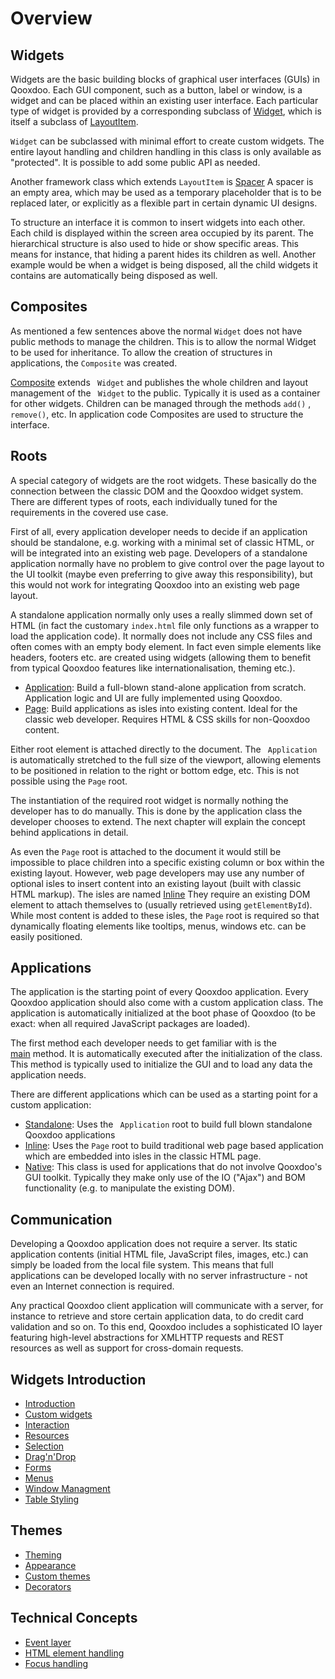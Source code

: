 # Overview

## Widgets

Widgets are the basic building blocks of graphical user interfaces
(GUIs) in Qooxdoo. Each GUI component, such as a button, label or
window, is a widget and can be placed within an existing user interface.
Each particular type of widget is provided by a corresponding subclass
of [Widget](apps://apiviewer/#qx.ui.core.Widget), which is itself a
subclass of [LayoutItem](apps://apiviewer/#qx.ui.core.LayoutItem).

`Widget` can be subclassed with minimal effort to create custom
widgets. The entire layout handling and children handling in this
class is only available as "protected". It is possible to add some
public API as needed.

Another framework class which extends `LayoutItem` is
[Spacer](apps://apiviewer/#qx.ui.core.Spacer) A spacer is an empty area,
which may be used as a temporary placeholder that is to be replaced
later, or explicitly as a flexible part in certain dynamic UI designs.

To structure an interface it is common to insert widgets into each
other. Each child is displayed within the screen area occupied by its
parent. The hierarchical structure is also used to hide or show
specific areas. This means for instance, that hiding a parent hides
its children as well. Another example would be when a widget is being
disposed, all the child widgets it contains are automatically being
disposed as well.

## Composites

As mentioned a few sentences above the normal `Widget` does not have
public methods to manage the children. This is to allow the normal
Widget to be used for inheritance. To allow the creation of structures
in applications, the `Composite` was created.

[Composite](apps://apiviewer/#qx.ui.container.Composite) extends ` Widget`
and publishes the whole children and layout management of the ` Widget`
to the public. Typically it is used as a container for other widgets.
Children can be managed through the methods `add()` , ` remove()`, etc.
In application code Composites are used to structure the interface.

## Roots

A special category of widgets are the root widgets. These basically do
the connection between the classic DOM and the Qooxdoo widget system.
There are different types of roots, each individually tuned for the
requirements in the covered use case.

First of all, every application developer needs to decide if an
application should be standalone, e.g. working with a minimal set of
classic HTML, or will be integrated into an existing web page.
Developers of a standalone application normally have no problem to
give control over the page layout to the UI toolkit (maybe even
preferring to give away this responsibility), but this would not work
for integrating Qooxdoo into an existing web page layout.

A standalone application normally only uses a really slimmed down set
of HTML (in fact the customary `index.html` file only functions as a
wrapper to load the application code). It normally does not include
any CSS files and often comes with an empty body element. In fact even
simple elements like headers, footers etc. are created using widgets
(allowing them to benefit from typical Qooxdoo features like
internationalisation, theming etc.).

-   [Application](apps://apiviewer/#qx.ui.root.Application): Build a
    full-blown stand-alone application from scratch. Application logic and
    UI are fully implemented using Qooxdoo.
-   [Page](apps://apiviewer/#qx.ui.root.Page): Build applications as
    isles into existing content. Ideal for the classic web developer.
    Requires HTML & CSS skills for non-Qooxdoo content.

Either root element is attached directly to the document. The `
Application` is automatically stretched to the full size of the
viewport, allowing elements to be positioned in relation to the right
or bottom edge, etc. This is not possible using the `Page` root.

The instantiation of the required root widget is normally nothing the
developer has to do manually. This is done by the application class
the developer chooses to extend. The next chapter will explain the
concept behind applications in detail.

As even the `Page` root is attached to the document it would still be
impossible to place children into a specific existing column or box within the
existing layout. However, web page developers may use any number of optional
isles to insert content into an existing layout (built with classic HTML
markup). The isles are named [Inline](apps://apiviewer/#qx.ui.root.Inline)
They require an existing DOM element to attach themselves to (usually
retrieved using `getElementById`). While most content is added to
these isles, the `Page` root is required so that dynamically floating
elements like tooltips, menus, windows etc. can be easily positioned.

## Applications

The application is the starting point of every Qooxdoo application.
Every Qooxdoo application should also come with a custom application
class. The application is automatically initialized at the boot phase
of Qooxdoo (to be exact: when all required JavaScript packages are
loaded).

The first method each developer needs to get familiar with is the  
[main](apps://apiviewer/#qx.application.IApplication~main) method. It
is automatically executed after the initialization of the class. This
method is typically used to initialize the GUI and to load any data
the application needs.

There are different applications which can be used as a starting point
for a custom application:

-   [Standalone](apps://apiviewer/#qx.application.Standalone): Uses the `
    Application` root to build full blown standalone Qooxdoo applications
-   [Inline](apps://apiviewer/#qx.application.Inline): Uses the `Page`
    root to build traditional web page based application which are
    embedded into isles in the classic HTML page. 
-   [Native](apps://apiviewer/#qx.application.Native): This class is used
    for applications that do not involve Qooxdoo's GUI toolkit. Typically
    they make only use of the IO ("Ajax") and BOM functionality (e.g. to
    manipulate the existing DOM).

## Communication

Developing a Qooxdoo application does not require a server. Its static
application contents (initial HTML file, JavaScript files, images,
etc.) can simply be loaded from the local file system. This means that
full applications can be developed locally with no server
infrastructure - not even an Internet connection is required.

Any practical Qooxdoo client application will communicate with a
server, for instance to retrieve and store certain application data,
to do credit card validation and so on. To this end, Qooxdoo includes
a sophisticated IO layer featuring high-level abstractions for XMLHTTP
requests and REST resources as well as support for cross-domain
requests.

## Widgets Introduction

-   [Introduction](/desktop/widget/)
-   [Custom widgets](customwidgets.md)
-   [Interaction](interaction.md)
-   [Resources](resources.md)
-   [Selection](selection.md)
-   [Drag'n'Drop](dragdrop.md)
-   [Forms](forms.md)
-   [Menus](menu.md)
-   [Window Managment](window_management.md)
-   [Table Styling](table_styling.md)

## Themes

-   [Theming](theming.md)
-   [Appearance](appearance.md)
-   [Custom themes](themes.md)
-   [Decorators](themes.md#Qooxdoo-theme-decorators)

## Technical Concepts

-   [Event layer](event_layer_impl.md)
-   [HTML element handling](html.md)
-   [Focus handling](focus.md)
